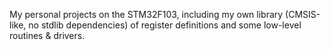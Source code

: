 My personal projects on the STM32F103, including my own library
(CMSIS-like, no stdlib dependencies) of register definitions and some
low-level routines & drivers.
